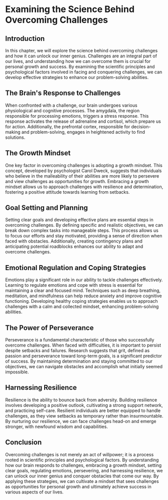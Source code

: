 Examining the Science Behind Overcoming Challenges
===========================================================

Introduction
------------

In this chapter, we will explore the science behind overcoming challenges and how it can unlock our inner genius. Challenges are an integral part of our lives, and understanding how we can overcome them is crucial for personal growth and success. By examining the scientific principles and psychological factors involved in facing and conquering challenges, we can develop effective strategies to enhance our problem-solving abilities.

The Brain's Response to Challenges
----------------------------------

When confronted with a challenge, our brain undergoes various physiological and cognitive processes. The amygdala, the region responsible for processing emotions, triggers a stress response. This response activates the release of adrenaline and cortisol, which prepare us for action. Additionally, the prefrontal cortex, responsible for decision-making and problem-solving, engages in heightened activity to find solutions.

The Growth Mindset
------------------

One key factor in overcoming challenges is adopting a growth mindset. This concept, developed by psychologist Carol Dweck, suggests that individuals who believe in the malleability of their abilities are more likely to persevere and view challenges as opportunities for growth. Embracing a growth mindset allows us to approach challenges with resilience and determination, fostering a positive attitude towards learning from setbacks.

Goal Setting and Planning
-------------------------

Setting clear goals and developing effective plans are essential steps in overcoming challenges. By defining specific and realistic objectives, we can break down complex tasks into manageable steps. This process allows us to focus our efforts and stay motivated, providing a sense of direction when faced with obstacles. Additionally, creating contingency plans and anticipating potential roadblocks enhances our ability to adapt and overcome challenges.

Emotional Regulation and Coping Strategies
------------------------------------------

Emotions play a significant role in our ability to tackle challenges effectively. Learning to regulate emotions and cope with stress is essential for maintaining a clear and focused mind. Techniques such as deep breathing, meditation, and mindfulness can help reduce anxiety and improve cognitive functioning. Developing healthy coping strategies enables us to approach challenges with a calm and collected mindset, enhancing problem-solving abilities.

The Power of Perseverance
-------------------------

Perseverance is a fundamental characteristic of those who successfully overcome challenges. When faced with difficulties, it is important to persist despite setbacks and failures. Research suggests that grit, defined as passion and perseverance toward long-term goals, is a significant predictor of success. By maintaining determination and staying committed to our objectives, we can navigate obstacles and accomplish what initially seemed impossible.

Harnessing Resilience
---------------------

Resilience is the ability to bounce back from adversity. Building resilience involves developing a positive outlook, cultivating a strong support network, and practicing self-care. Resilient individuals are better equipped to handle challenges, as they view setbacks as temporary rather than insurmountable. By nurturing our resilience, we can face challenges head-on and emerge stronger, with newfound wisdom and capabilities.

Conclusion
----------

Overcoming challenges is not merely an act of willpower; it is a process rooted in scientific principles and psychological factors. By understanding how our brain responds to challenges, embracing a growth mindset, setting clear goals, regulating emotions, persevering, and harnessing resilience, we can unlock our inner genius and conquer obstacles that come our way. By applying these strategies, we can cultivate a mindset that sees challenges as opportunities for personal growth and ultimately achieve success in various aspects of our lives.

